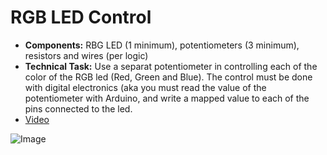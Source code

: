 # RGB LED Control

- **Components:** RBG LED (1  minimum), potentiometers (3  minimum), resistors and wires (per logic)
- **Technical Task:** Use a separat potentiometer in controlling each of the color of the RGB led (Red, Green and Blue). The control must be done with digital electronics (aka you must read the value of the potentiometer with Arduino, and write a mapped value to each of the pins connected to the led.
- [Video](https://www.youtube.com/shorts/50wiVLOrrLY)

![Image](Setup_Picture.jpg)
